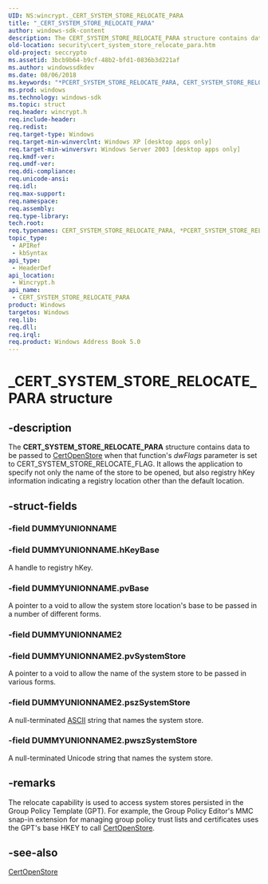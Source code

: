 ```yaml
---
UID: NS:wincrypt._CERT_SYSTEM_STORE_RELOCATE_PARA
title: "_CERT_SYSTEM_STORE_RELOCATE_PARA"
author: windows-sdk-content
description: The CERT_SYSTEM_STORE_RELOCATE_PARA structure contains data to be passed to CertOpenStore when that function's dwFlags parameter is set to CERT_SYSTEM_STORE_RELOCATE_FLAG.
old-location: security\cert_system_store_relocate_para.htm
old-project: seccrypto
ms.assetid: 3bcb9b64-b9cf-48b2-bfd1-0836b3d221af
ms.author: windowssdkdev
ms.date: 08/06/2018
ms.keywords: "*PCERT_SYSTEM_STORE_RELOCATE_PARA, CERT_SYSTEM_STORE_RELOCATE_PARA, CERT_SYSTEM_STORE_RELOCATE_PARA structure [Security], PCERT_SYSTEM_STORE_RELOCATE_PARA, PCERT_SYSTEM_STORE_RELOCATE_PARA structure pointer [Security], _CERT_SYSTEM_STORE_RELOCATE_PARA, _crypto2_cert_system_store_relocate_para, security.cert_system_store_relocate_para, wincrypt/CERT_SYSTEM_STORE_RELOCATE_PARA, wincrypt/PCERT_SYSTEM_STORE_RELOCATE_PARA"
ms.prod: windows
ms.technology: windows-sdk
ms.topic: struct
req.header: wincrypt.h
req.include-header: 
req.redist: 
req.target-type: Windows
req.target-min-winverclnt: Windows XP [desktop apps only]
req.target-min-winversvr: Windows Server 2003 [desktop apps only]
req.kmdf-ver: 
req.umdf-ver: 
req.ddi-compliance: 
req.unicode-ansi: 
req.idl: 
req.max-support: 
req.namespace: 
req.assembly: 
req.type-library: 
tech.root: 
req.typenames: CERT_SYSTEM_STORE_RELOCATE_PARA, *PCERT_SYSTEM_STORE_RELOCATE_PARA
topic_type:
 - APIRef
 - kbSyntax
api_type:
 - HeaderDef
api_location:
 - Wincrypt.h
api_name:
 - CERT_SYSTEM_STORE_RELOCATE_PARA
product: Windows
targetos: Windows
req.lib: 
req.dll: 
req.irql: 
req.product: Windows Address Book 5.0
---
```


# _CERT_SYSTEM_STORE_RELOCATE_PARA structure


## -description


The <b>CERT_SYSTEM_STORE_RELOCATE_PARA</b> structure contains data to be passed to 
<a href="https://msdn.microsoft.com/4edccbfe-c0a8-442b-b6b7-51ef598e7c90">CertOpenStore</a> when that function's <i>dwFlags</i> parameter is set to CERT_SYSTEM_STORE_RELOCATE_FLAG. It allows the application to specify not only the name of the store to be opened, but also registry hKey information indicating a registry location other than the default location.


## -struct-fields




### -field DUMMYUNIONNAME

 


### -field DUMMYUNIONNAME.hKeyBase

A handle to registry hKey.


### -field DUMMYUNIONNAME.pvBase

A pointer to a void to allow the system store location's base to be passed in a number of different forms.


### -field DUMMYUNIONNAME2

 


### -field DUMMYUNIONNAME2.pvSystemStore

A pointer to a void to allow the name of the system store to be passed in various forms.


### -field DUMMYUNIONNAME2.pszSystemStore

A null-terminated <a href="https://msdn.microsoft.com/0baaa937-f635-4500-8dcd-9dbbd6f4cd02">ASCII</a> string that names the system store.


### -field DUMMYUNIONNAME2.pwszSystemStore

A null-terminated Unicode string that names the system store.


## -remarks



The relocate capability is used to access system stores persisted in the Group Policy Template (GPT). For example, the Group Policy Editor's MMC snap-in extension for managing group policy trust lists and certificates uses the GPT's base HKEY to call 
<a href="https://msdn.microsoft.com/4edccbfe-c0a8-442b-b6b7-51ef598e7c90">CertOpenStore</a>.




## -see-also




<a href="https://msdn.microsoft.com/4edccbfe-c0a8-442b-b6b7-51ef598e7c90">CertOpenStore</a>
 

 

